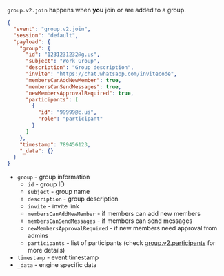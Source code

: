 `group.v2.join` happens when **you** join or are added to a group.

```json
{
  "event": "group.v2.join",
  "session": "default",
  "payload": {
    "group": {
      "id": "1231231232@g.us",
      "subject": "Work Group",
      "description": "Group description",
      "invite": "https://chat.whatsapp.com/invitecode",
      "membersCanAddNewMember": true,
      "membersCanSendMessages": true,
      "newMembersApprovalRequired": true,
      "participants": [
        {
          "id": "99999@c.us",
          "role": "participant"
        }
      ]
    },
    "timestamp": 789456123,
    "_data": {}
  }
}
```

- `group` - group information
  - `id` - group ID
  - `subject` - group name
  - `description` - group description
  - `invite` - invite link
  - `membersCanAddNewMember` - if members can add new members
  - `membersCanSendMessages` - if members can send messages
  - `newMembersApprovalRequired` - if new members need approval from admins
  - `participants` - list of participants (check [group.v2.participants](#groupv2participants) for more details)
- `timestamp` - event timestamp
- `_data` - engine specific data
